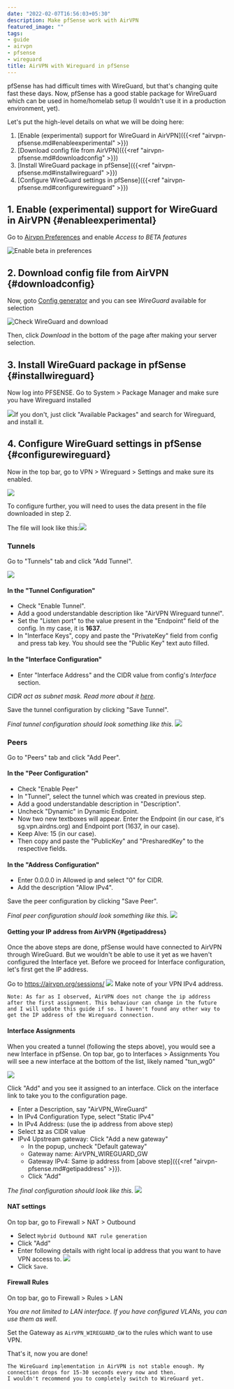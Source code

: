 ```yaml
---
date: "2022-02-07T16:56:03+05:30"
description: Make pfSense work with AirVPN
featured_image: ""
tags:
- guide
- airvpn
- pfsense
- wireguard
title: AirVPN with Wireguard in pfSense
---
```

pfSense has had difficult times with WireGuard, but that's changing quite fast these days. Now, pfSense has a good stable package for WireGuard which can be used in home/homelab setup (I wouldn't use it in a production environment, yet).

Let's put the high-level details on what we will be doing here:

1. [Enable (experimental) support for WireGuard in AirVPN]({{<ref "airvpn-pfsense.md#enableexperimental" >}})
2. [Download config file from AirVPN]({{<ref "airvpn-pfsense.md#downloadconfig" >}})
3. [Install WireGuard package in pfSense]({{<ref "airvpn-pfsense.md#installwireguard" >}})
4. [Configure WireGuard settings in pfSense]({{<ref "airvpn-pfsense.md#configurewireguard" >}})

## 1. Enable (experimental) support for WireGuard in AirVPN {#enableexperimental}

Go to [Airvpn Preferences](https://airvpn.org/preferences) and enable *Access to BETA features*

![Enable beta in preferences](/images/airvpn-enable-beta.png "a title")

## 2. Download config file from AirVPN {#downloadconfig}

Now, goto [Config generator](https://airvpn.org/generator/) and you can see *WireGuard* available for selection

![Check WireGuard and download](/images/wireguard-config-generator.png "a title")


Then, click *Download* in the bottom of the page after making your server selection.


## 3. Install WireGuard package in pfSense {#installwireguard}



Now log into PFSENSE. Go to System > Package Manager and make sure you have Wireguard installed

![](/images/pfsense-wireguard-package.png)If you don't, just click "Available Packages" and search for Wireguard, and install it.

## 4. Configure WireGuard settings in pfSense {#configurewireguard}
Now in the top bar, go to VPN > Wireguard > Settings and make sure its enabled.

![](/images/pfsense-wireguard-enabled.png)

To configure further, you will need to uses the data present in the file downloaded in step 2.

The file will look like this:![](/images/airvpn-config.png)

### Tunnels
Go to "Tunnels" tab and click "Add Tunnel".

![](/images/wireguard-tunnels.png)


#### In the "Tunnel Configuration"
* Check "Enable Tunnel".
* Add a good understandable description like "AirVPN Wireguard tunnel".
* Set the "Listen port" to the value present in the "Endpoint" field of the config. In my case, it is **1637**.
* In "Interface Keys", copy and paste the "PrivateKey" field from config and press tab key. You should see the "Public Key" text auto filled.

#### In the "Interface Configuration"
* Enter "Interface Address" and the CIDR value from config's *Interface* section.

*CIDR act as subnet mask. Read more about it [here]("https://en.wikipedia.org/wiki/Classless_Inter-Domain_Routing#Subnet_masks")*.

Save the tunnel configuration by clicking "Save Tunnel".

*Final tunnel configuration should look something like this.*
![](/images/wireguard-tunnel.png)

### Peers
Go to "Peers" tab and click "Add Peer".

#### In the "Peer Configuration"

* Check "Enable Peer"
* In "Tunnel", select the tunnel which was created in previous step.
* Add a good understandable description in "Description".
* Uncheck "Dynamic" in Dynamic Endpoint.
* Now two new textboxes will appear. Enter the Endpoint (in our case, it's sg.vpn.airdns.org) and Endpoint port (1637, in our case).
* Keep Alve: 15 (in our case).
* Then copy and paste the "PublicKey" and "PresharedKey" to the respective fields.

#### In the "Address Configuration"
* Enter 0.0.0.0 in Allowed ip and select "0" for CIDR.
* Add the description "Allow IPv4".

Save the peer configuration by clicking "Save Peer".

*Final peer configuration should look something like this.*
![](/images/wireguard-peer-configuration.png)

#### Getting your IP address from AirVPN {#getipaddress}
Once the above steps are done, pfSense would have connected to AirVPN through WireGuard. But we wouldn't be able to use it yet as we haven't configured the Interface yet.
Before we proceed for Interface configuration, let's first get the IP address.

Go to https://airvpn.org/sessions/
![](/images/airvpn-session.png)
Make note of your VPN IPv4 address.



`
Note: As far as I observed, AirVPN does not change the ip address after the first assignment. This behaviour can change in the future and I will update this guide if so.
I haven't found any other way to get the IP address of the Wireguard connection.
`
#### Interface Assignments
When you created a tunnel (following the steps above), you would see a new Interface in pfSense.
On top bar, go to Interfaces > Assignments
You will see a new interface at the bottom of the list, likely named "tun_wg0"

![](/images/pfsense-interface-assignments.png)

Click "Add" and you see it assigned to an interface. Click on the interface link to take you to the configuration page.

* Enter a Description, say "AirVPN_WireGuard"
* In IPv4 Configuration Type, select "Static IPv4"
* In IPv4 Address: (use the ip address from above step)
* Select **`32`** as CIDR value
* IPv4 Upstream gateway: Click "Add a new gateway"
  * In the popup, uncheck "Default gateway"
  * Gateway name: AirVPN_WIREGUARD_GW
  * Gateway IPv4: Same ip address from [above step]({{<ref "airvpn-pfsense.md#getipaddress" >}}).
  * Click "Add"

*The final configuration should look like this.*
![](/images/pfsense-interface-configuration.png)

#### NAT settings
On top bar, go to Firewall > NAT > Outbound
* Select `Hybrid Outbound NAT rule generation`
* Click "Add"
* Enter following details with right local ip address that you want to have VPN access to.
![](/images/pfsense-nat-outbound.png)
* Click `Save`.
#### Firewall Rules
On top bar, go to Firewall > Rules > LAN

*You are not limited to LAN interface. If you have configured VLANs, you can use them as well.*

Set the Gateway as `AirVPN_WIREGUARD_GW` to the rules which want to use VPN.



That's it, now you are done!

```
The WireGuard implementation in AirVPN is not stable enough. My connection drops for 15-30 seconds every now and then.
I wouldn't recommend you to completely switch to WireGuard yet. 
```